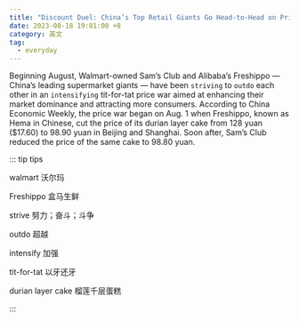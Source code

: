 ```yaml
---
title: "Discount Duel: China’s Top Retail Giants Go Head-to-Head on Prices"
date: 2023-08-18 19:01:00 +8
category: 英文
tag:
  - everyday
---
```


Beginning August, Walmart-owned Sam’s Club and Alibaba’s Freshippo — China’s leading supermarket giants — have been `striving` to `outdo` each other in an `intensifying` tit-for-tat price war aimed at enhancing their market dominance and attracting more consumers. According to China Economic Weekly, the price war began on Aug. 1 when Freshippo, known as Hema in Chinese, cut the price of its durian layer cake from 128 yuan (\$17.60) to 98.90 yuan in Beijing and Shanghai. Soon after, Sam’s Club reduced the price of the same cake to 98.80 yuan.

::: tip tips

walmart 沃尔玛

Freshippo 盒马生鲜

strive 努力；奋斗；斗争

outdo 超越

intensify 加强

tit-for-tat 以牙还牙

durian layer cake 榴莲千层蛋糕

:::
